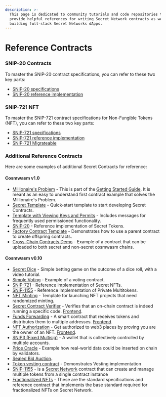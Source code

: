 ```yaml
---
description: >-
  This page is dedicated to community tutorials and code repositories that
  provide helpful references for writing Secret Network contracts as well as
  building full-stack Secret Networks dApps.
---
```


# Reference Contracts

### SNIP-20 Contracts

To master the SNIP-20 contract specifications, you can refer to these two key parts:

* [SNIP-20 specifications](https://github.com/SecretFoundation/SNIPs/blob/master/SNIP-20.md)
* [SNIP-20 reference implementation](https://github.com/scrtlabs/snip20-reference-impl)

### SNIP-721 NFT

To master the SNIP-721 contract specifications for Non-Fungible Tokens (NFT), you can refer to these two key parts:

* [SNIP-721 specifications](https://github.com/SecretFoundation/SNIPs/blob/master/SNIP-721.md)
* [SNIP-721 reference implementation](https://github.com/baedrik/snip721-reference-impl)
* [SNIP-721 Migrateable](https://github.com/eqoty-labs/snip721-migratable)

### Additional Reference Contracts

Here are some examples of additional Secret Contracts for reference:

#### Cosmwasm v1.0

* [Millionaire's Problem](https://github.com/scrtlabs/MillionaireProblemTutorial) - This is part of the [Getting Started Guide](https://docs.scrt.network/secret-network-documentation/development/getting-started). It is meant as an easy to understand first contract example that solves the Millionaire's Problem.
* [Secret Template](https://github.com/scrtlabs/secret-template) - Quick-start template to start developing Secret Contracts.
* [Template with Viewing Keys and Permits](https://github.com/TriviumNode/secret-contract-template) - Includes messages for frequently used permissioned functionality.
* [SNIP-20](https://github.com/scrtlabs/snip20-reference-impl) - Reference implementation of Secret Tokens.
* [Factory Contract Template](https://github.com/srdtrk/secret-factory-contract) - Demonstrates how to use a parent contract to create offspring contracts.
* [Cross-Chain Contracts Demo](https://github.com/scrtlabs/crosschain-contract-demo) - Example of a contract that can be uploaded to both secret and non-secret cosmwasm chains.

#### Cosmwasm v0.10

* [Secret Dice](https://github.com/scrtlabs/SecretDice) - Simple betting game on the outcome of a dice roll, with a video tutorial.
* [Simple Voting](https://github.com/scrtlabs/SecretSimpleVote) - Example of a voting contract.
* [SNIP-721](https://github.com/baedrik/snip721-reference-impl) - Reference implementation of Secret NFTs.
* [SNIP-1155](https://github.com/DDT5/snip1155-reference-impl/) - Reference Implementation of Private Multitokens.
* [NFT Minting](https://github.com/luminaryphi/secret-random-minting-snip721-impl) - Template for launching NFT projects that need randomized minting.
* [Secret Contract Verifier](https://github.com/digiline-io/secret-contract-verifier) - Verifies that an on-chain contract is indeed running a specific code. [Frontend](https://github.com/Xiphiar/fund-forwarding-frontend).
* [Funds Forwarding](https://github.com/luminaryphi/fund-forwarding) - A smart contract that receives tokens and distributes them to multiple addresses. [Frontend](https://github.com/Xiphiar/fund-forwarding-frontend).
* [NFT Authorization](https://github.com/srdtrk/nft-authorization) - Get authorized to web3 places by proving you are the owner of an NFT. [Frontend](https://github.com/zorostang/nft-authorization-front-end).
* [SNIP3 (Fixed Multisig)](https://github.com/kent-3/snip3-fixed-multisig) - A wallet that is collectively controlled by multiple accounts.
* [Price Oracle](https://github.com/scrtlabs/secret-oracle) - Example how real-world data could be inserted on chain by validators.
* [Sealed Bid Auction](https://github.com/baedrik/SCRT-sealed-bid-auction).
* [Token vesting contract](https://github.com/digiline-io/secret-token-vesting) - Demonstrates Vesting implementation
* [SNIP-1155](https://github.com/DDT5/snip1155-reference-impl) -  is a [Secret Network](https://github.com/scrtlabs/SecretNetwork) contract that can create and manage multiple tokens from a single contract instance
* [Fractionalized NFTs](https://github.com/DDT5/frac-snft-ref-impl) - These are the standard specifications and reference contract that implements the base standard required for fractionalized NFTs on Secret Network.
